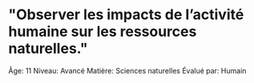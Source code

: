 # "Observer les impacts de l’activité humaine sur les ressources naturelles."

Âge: 11
Niveau: Avancé
Matière: Sciences naturelles
Évalué par: Humain